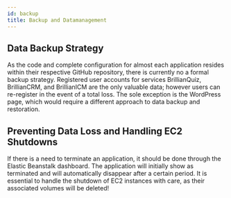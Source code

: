 ```yaml
---
id: backup
title: Backup and Datamanagement
---
```


## Data Backup Strategy

As the code and complete configuration for almost each application resides within their respective GitHub repository, there is currently no a formal backup strategy. Registered user accounts for services BrillianQuiz, BrillianCRM, and BrillianICM are the only valuable data; however users can re-register in the event of a total loss. The sole exception is the WordPress page, which would require a different approach to data backup and restoration.



## Preventing Data Loss and Handling EC2 Shutdowns

If there is a need to terminate an application, it should be done through the Elastic Beanstalk dashboard. The application will initially show as terminated and will automatically disappear after a certain period. It is essential to handle the shutdown of EC2 instances with care, as their associated volumes will be deleted!

